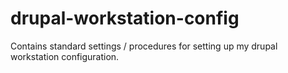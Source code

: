 drupal-workstation-config
=========================

Contains standard settings / procedures for setting up my drupal workstation configuration.
